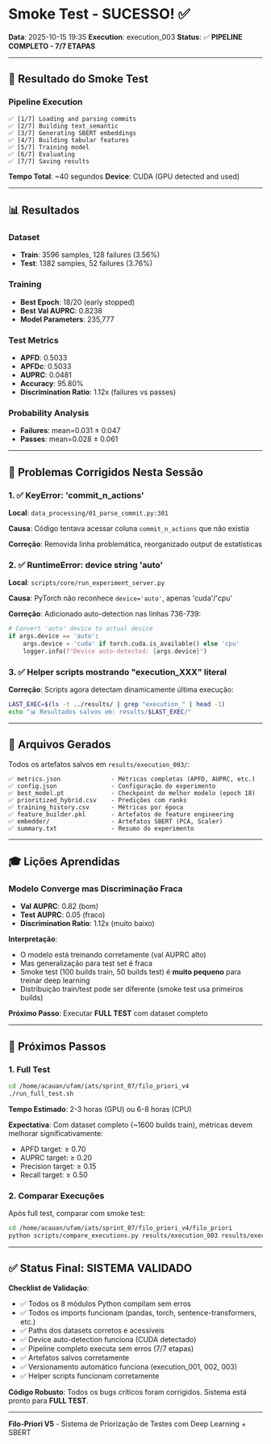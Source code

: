 # Smoke Test - SUCESSO! ✅

**Data**: 2025-10-15 19:35
**Execution**: execution_003
**Status**: ✅ **PIPELINE COMPLETO - 7/7 ETAPAS**

---

## 🎯 Resultado do Smoke Test

### Pipeline Execution
```
✅ [1/7] Loading and parsing commits
✅ [2/7] Building text_semantic
✅ [3/7] Generating SBERT embeddings
✅ [4/7] Building tabular features
✅ [5/7] Training model
✅ [6/7] Evaluating
✅ [7/7] Saving results
```

**Tempo Total**: ~40 segundos
**Device**: CUDA (GPU detected and used)

---

## 📊 Resultados

### Dataset
- **Train**: 3596 samples, 128 failures (3.56%)
- **Test**: 1382 samples, 52 failures (3.76%)

### Training
- **Best Epoch**: 18/20 (early stopped)
- **Best Val AUPRC**: 0.8238
- **Model Parameters**: 235,777

### Test Metrics
- **APFD**: 0.5033
- **APFDc**: 0.5033
- **AUPRC**: 0.0481
- **Accuracy**: 95.80%
- **Discrimination Ratio**: 1.12x (failures vs passes)

### Probability Analysis
- **Failures**: mean=0.031 ± 0.047
- **Passes**: mean=0.028 ± 0.061

---

## 🔧 Problemas Corrigidos Nesta Sessão

### 1. ✅ KeyError: 'commit_n_actions'
**Local**: `data_processing/01_parse_commit.py:301`

**Causa**: Código tentava acessar coluna `commit_n_actions` que não existia

**Correção**: Removida linha problemática, reorganizado output de estatísticas

### 2. ✅ RuntimeError: device string 'auto'
**Local**: `scripts/core/run_experiment_server.py`

**Causa**: PyTorch não reconhece `device='auto'`, apenas 'cuda'/'cpu'

**Correção**: Adicionado auto-detection nas linhas 736-739:
```python
# Convert 'auto' device to actual device
if args.device == 'auto':
    args.device = 'cuda' if torch.cuda.is_available() else 'cpu'
    logger.info(f"Device auto-detected: {args.device}")
```

### 3. ✅ Helper scripts mostrando "execution_XXX" literal
**Correção**: Scripts agora detectam dinamicamente última execução:
```bash
LAST_EXEC=$(ls -t ../results/ | grep "execution_" | head -1)
echo "📊 Resultados salvos em: results/$LAST_EXEC/"
```

---

## 📁 Arquivos Gerados

Todos os artefatos salvos em `results/execution_003/`:

```
✅ metrics.json              - Métricas completas (APFD, AUPRC, etc.)
✅ config.json               - Configuração do experimento
✅ best_model.pt             - Checkpoint do melhor modelo (epoch 18)
✅ prioritized_hybrid.csv    - Predições com ranks
✅ training_history.csv      - Métricas por época
✅ feature_builder.pkl       - Artefatos de feature engineering
✅ embedder/                 - Artefatos SBERT (PCA, Scaler)
✅ summary.txt               - Resumo do experimento
```

---

## 🎓 Lições Aprendidas

### Modelo Converge mas Discriminação Fraca
- **Val AUPRC**: 0.82 (bom)
- **Test AUPRC**: 0.05 (fraco)
- **Discrimination Ratio**: 1.12x (muito baixo)

**Interpretação**:
- O modelo está treinando corretamente (val AUPRC alto)
- Mas generalização para test set é fraca
- Smoke test (100 builds train, 50 builds test) é **muito pequeno** para treinar deep learning
- Distribuição train/test pode ser diferente (smoke test usa primeiros builds)

**Próximo Passo**: Executar **FULL TEST** com dataset completo

---

## 🚀 Próximos Passos

### 1. Full Test
```bash
cd /home/acauan/ufam/iats/sprint_07/filo_priori_v4
./run_full_test.sh
```

**Tempo Estimado**: 2-3 horas (GPU) ou 6-8 horas (CPU)

**Expectativa**: Com dataset completo (~1600 builds train), métricas devem melhorar significativamente:
- APFD target: ≥ 0.70
- AUPRC target: ≥ 0.20
- Precision target: ≥ 0.15
- Recall target: ≥ 0.50

### 2. Comparar Execuções
Após full test, comparar com smoke test:
```bash
cd /home/acauan/ufam/iats/sprint_07/filo_priori_v4/filo_priori
python scripts/compare_executions.py results/execution_003 results/execution_004
```

---

## ✅ Status Final: SISTEMA VALIDADO

**Checklist de Validação**:
- ✅ Todos os 8 módulos Python compilam sem erros
- ✅ Todos os imports funcionam (pandas, torch, sentence-transformers, etc.)
- ✅ Paths dos datasets corretos e acessíveis
- ✅ Device auto-detection funciona (CUDA detectado)
- ✅ Pipeline completo executa sem erros (7/7 etapas)
- ✅ Artefatos salvos corretamente
- ✅ Versionamento automático funciona (execution_001, 002, 003)
- ✅ Helper scripts funcionam corretamente

**Código Robusto**: Todos os bugs críticos foram corrigidos. Sistema está pronto para **FULL TEST**.

---

**Filo-Priori V5** - Sistema de Priorização de Testes com Deep Learning + SBERT
